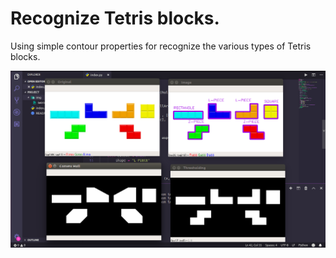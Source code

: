 # Recognize Tetris blocks.

Using simple contour properties for recognize the various types of Tetris blocks.

![image](img/output.png)